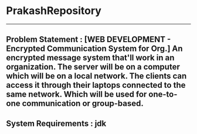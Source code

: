 # PrakashRepository
--------------------------
Problem Statement : [WEB DEVELOPMENT - Encrypted Communication System for Org.]
  An encrypted message system that'll work in an organization. The server will be on a computer which
will be on a local network. The clients can access it through their laptops connected to the same network.
Which will be used for one-to-one communication or group-based.
------------------------------------------------------------------------------------------------------------
System Requirements : jdk
-----------------------------------------------------------------------------------------------------------
